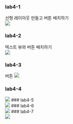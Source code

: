 ### lab4-1<br>
선형 레이아웃 만들고 버튼 배치하기<br>
<img src = "./image/4/lab4-1">
### lab4-2<br>
텍스트 뷰와 버튼 배치하기<br>
<img src = "image/4/lab4-2">
### lab4-3<br>
버튼 
<img src = "image/4/lab4-3">
### lab4-4<br>
<img src = "image/4/lab4-4">
### lab4-5<br>
<img src = "image/4/lab4-5">
### lab4-6<br>
<img src = "image/4/lab4-6">
### lab4-7<br>
<img src = "image/4/lab4-7">
